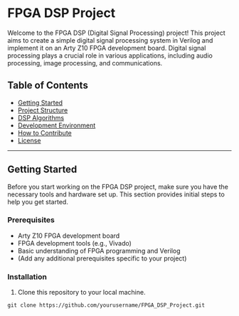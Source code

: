 # FPGA DSP Project

Welcome to the FPGA DSP (Digital Signal Processing) project! This project aims to create a simple digital signal processing system in Verilog and implement it on an Arty Z10 FPGA development board. Digital signal processing plays a crucial role in various applications, including audio processing, image processing, and communications.

## Table of Contents

- [Getting Started](#getting-started)
- [Project Structure](#project-structure)
- [DSP Algorithms](#dsp-algorithms)
- [Development Environment](#development-environment)
- [How to Contribute](#how-to-contribute)
- [License](#license)

---

## Getting Started

Before you start working on the FPGA DSP project, make sure you have the necessary tools and hardware set up. This section provides initial steps to help you get started.

### Prerequisites

- Arty Z10 FPGA development board
- FPGA development tools (e.g., Vivado)
- Basic understanding of FPGA programming and Verilog
- (Add any additional prerequisites specific to your project)

### Installation

1. Clone this repository to your local machine.

```shell
git clone https://github.com/yourusername/FPGA_DSP_Project.git
